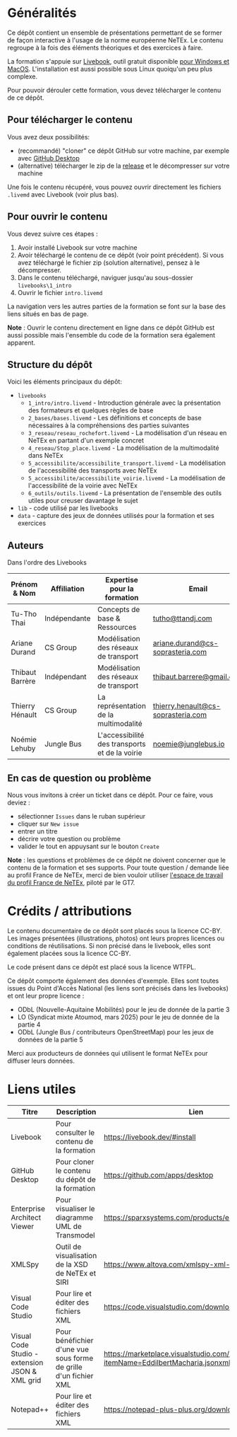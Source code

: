 # Généralités

Ce dépôt contient un ensemble de présentations permettant de se former de façon interactive à l'usage de la norme européenne NeTEx. Le contenu regroupe à la fois des éléments théoriques et des exercices à faire.

La formation s'appuie sur [Livebook](https://livebook.dev/), outil gratuit disponible [pour Windows et MacOS](https://livebook.dev/#install). L'installation est aussi possible sous Linux quoiqu'un peu plus complexe.

Pour pouvoir dérouler cette formation, vous devez télécharger le contenu de ce dépôt.

## Pour télécharger le contenu

Vous avez deux possibilités:
- (recommandé) "cloner" ce dépôt GitHub sur votre machine, par exemple avec [GitHub Desktop](https://github.com/apps/desktop)
- (alternative) télécharger le zip de la [release](https://github.com/etalab/netex-france-formation/releases) et le décompresser sur votre machine

Une fois le contenu récupéré, vous pouvez ouvrir directement les fichiers `.livemd` avec Livebook (voir plus bas).

## Pour ouvrir le contenu

Vous devez suivre ces étapes :
1. Avoir installé Livebook sur votre machine
2. Avoir téléchargé le contenu de ce dépôt (voir point précédent). Si vous avez téléchargé le fichier zip (solution alternative), pensez à le décompresser.
3. Dans le contenu téléchargé, naviguer jusqu'au sous-dossier `livebooks\1_intro`
4. Ouvrir le fichier `intro.livemd`

La navigation vers les autres parties de la formation se font sur la base des liens situés en bas de page. 

**Note** : Ouvrir le contenu directement en ligne dans ce dépôt GitHub est aussi possible mais l'ensemble du code de la formation sera également apparent.

## Structure du dépôt

Voici les éléments principaux du dépôt:

- `livebooks`
  - `1_intro/intro.livemd` - Introduction générale avec la présentation des formateurs et quelques règles de base
  - `2_bases/bases.livemd` - Les définitions et concepts de base nécessaires à la compréhensions des parties suivantes
  - `3_reseau/reseau_rochefort.livemd` - La modélisation d'un réseau en NeTEx en partant d'un exemple concret
  - `4_reseau/Stop_place.livemd` - La modélisation de la multimodalité dans NeTEx
  - `5_accessibilite/accessibilite_transport.livemd` - La modélisation de l'accessibilité des transports avec NeTEx
  - `5_accessibilite/accessibilite_voirie.livemd` - La modélisation de l'accessibilité de la voirie avec NeTEx
  - `6_outils/outils.livemd` - La présentation de l'ensemble des outils utiles pour creuser davantage le sujet
- `lib` - code utilisé par les livebooks
- `data` - capture des jeux de données utilisés pour la formation et ses exercices

## Auteurs

Dans l'ordre des Livebooks

|Prénom & Nom |Affiliation |Expertise pour la formation | Email |
|------|--------------------------------------|------------------|-------------------------|
|Tu-Tho Thai|Indépendante|Concepts de base & Ressources|tutho@ttandj.com|
|Ariane Durand|CS Group|Modélisation des réseaux de transport|ariane.durand@cs-soprasteria.com|
|Thibaut Barrère|Indépendant|Modélisation des réseaux de transport|thibaut.barrere@gmail.com|
|Thierry Hénault|CS Group|La représentation de la multimodalité|thierry.henault@cs-soprasteria.com|
|Noémie Lehuby|Jungle Bus|L'accessibilité des transports et de la voirie|noemie@junglebus.io|

## En cas de question ou problème

Nous vous invitons à créer un ticket dans ce dépôt. Pour ce faire, vous deviez :
- sélectionner `Issues` dans le ruban supérieur
- cliquer sur `New issue`
- entrer un titre
- décrire votre question ou problème
- valider le tout en appuysant sur le bouton `Create`

**Note** : les questions et problèmes de ce dépôt ne doivent concerner que le contenu de la formation et ses supports. Pour toute question / demande liée au profil France de NeTEx, merci de bien vouloir utiliser [l'espace de travail du profil France de NeTEx](https://github.com/etalab/transport-profil-netex-fr), piloté par le GT7.

# Crédits / attributions

Le contenu documentaire de ce dépôt sont placés sous la licence CC-BY.
Les images présentées (illustrations, photos) ont leurs propres licences ou conditions de réutilisations. Si non précisé dans le livebook, elles sont également placées sous la licence CC-BY.

Le code présent dans ce dépôt est placé sous la licence WTFPL.

Ce dépôt comporte également des données d'exemple. Elles sont toutes issues du Point d'Accès National (les liens sont précisés dans les livebooks) et ont leur propre licence :
- ODbL (Nouvelle-Aquitaine Mobilités) pour le jeu de donnée de la partie 3
- LO (Syndicat mixte Atoumod, mars 2025) pour le jeu de donnée de la partie 4
- ODbL (Jungle Bus / contributeurs OpenStreetMap) pour les jeux de données de la partie 5

Merci aux producteurs de données qui utilisent le format NeTEx pour diffuser leurs données.

# Liens utiles

| Titre                                          | Description                                                        | Lien                                                                                     |
| ---------------------------------------------- | ------------------------------------------------------------------ | ---------------------------------------------------------------------------------------- |
| Livebook                                       | Pour consulter le contenu de la formation                          | https://livebook.dev/#install                                                            |
| GitHub Desktop                                 | Pour cloner le contenu du dépôt de la formation                    | https://github.com/apps/desktop                                                          |
| Enterprise Architect Viewer                    | Pour visualiser le diagramme UML de Transmodel                     | https://sparxsystems.com/products/ea/downloads.html                                      |
| XMLSpy                                         | Outil de visualisation de la XSD de NeTEx et SIRI                  | https://www.altova.com/xmlspy-xml-editor/download                                        |
| Visual Code Studio                             | Pour lire et éditer des fichiers XML                              | https://code.visualstudio.com/download                                                   |
| Visual Code Studio - extension JSON & XML grid | Pour bénéfichier d'une vue sous forme de grille d'un fichier XML | https://marketplace.visualstudio.com/items?itemName=EddilbertMacharia.jsonxmlgridviewer  |
| Notepad++                                      | Pour lire et éditer des fichiers XML                              | https://notepad-plus-plus.org/downloads/                                                 |

